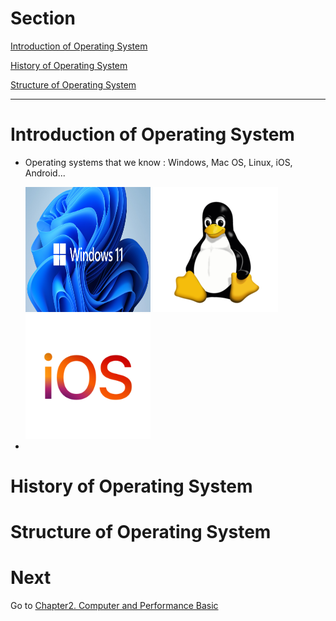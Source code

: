 # Section
[Introduction of Operating System](#Introduction-of-Operating-System)

[History of Operating System](#History-of-Operating-System)

[Structure of Operating System](#Structure-of-Operating-System)


---

# Introduction of Operating System

- Operating systems that we know : Windows, Mac OS, Linux, iOS, Android...
  
  <img src="./res/windows_11.png" alt="windows_11" width="200" height="200"/>
  <img src="./res/linux.png" alt="linux" width="200"/>
  <img src="./res/iOS.png" alt="iOS" width="200"/>

- 


# History of Operating System


# Structure of Operating System



# Next

Go to [Chapter2. Computer and Performance Basic](../ch2.computer_and_performance)